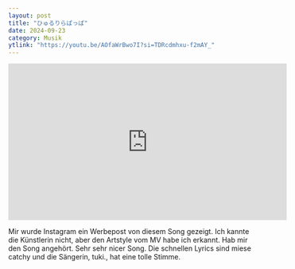 ```yaml
---
layout: post
title: "ひゅるりらぱっぱ"
date: 2024-09-23
category: Musik
ytlink: "https://youtu.be/AOfaWrBwo7I?si=TDRcdmhxu-f2mAY_"
---
```


<iframe width="560" height="315" src="https://www.youtube.com/embed/AOfaWrBwo7I?si=TDRcdmhxu-f2mAY_" title="YouTube video player" frameborder="0" allow="accelerometer; autoplay; clipboard-write; encrypted-media; gyroscope; picture-in-picture; web-share" referrerpolicy="strict-origin-when-cross-origin" allowfullscreen></iframe>

Mir wurde Instagram ein Werbepost von diesem Song gezeigt. Ich kannte die Künstlerin nicht, aber den Artstyle vom MV
habe ich erkannt. Hab mir den Song angehört. Sehr sehr nicer Song. Die schnellen Lyrics sind miese catchy und die
Sängerin, tuki., hat eine tolle Stimme.